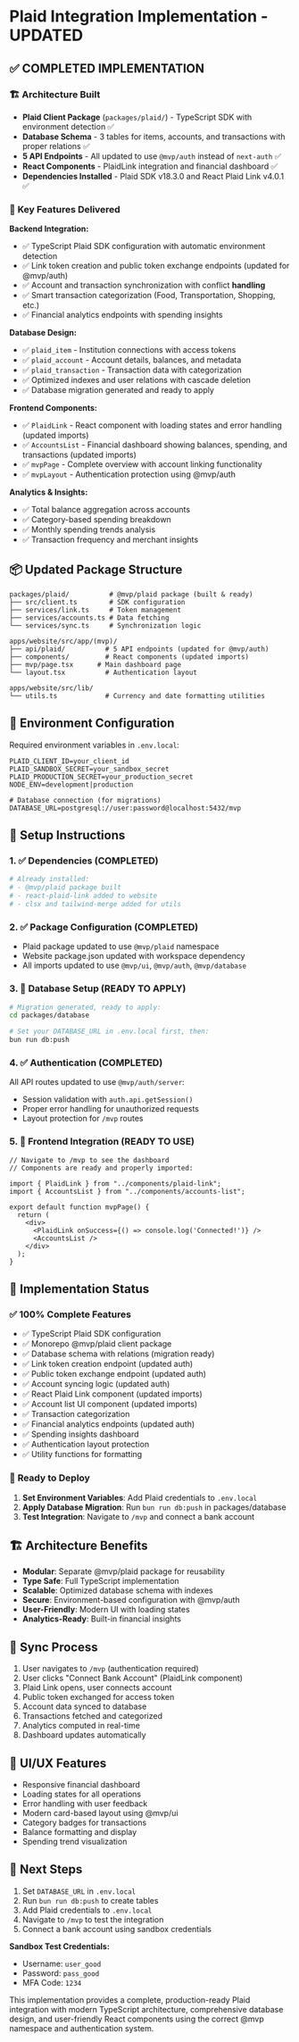 # Plaid Integration Implementation - UPDATED

## ✅ **COMPLETED IMPLEMENTATION**

### 🏗️ **Architecture Built**
- **Plaid Client Package** (`packages/plaid/`) - TypeScript SDK with environment detection ✅
- **Database Schema** - 3 tables for items, accounts, and transactions with proper relations ✅
- **5 API Endpoints** - All updated to use `@mvp/auth` instead of `next-auth` ✅
- **React Components** - PlaidLink integration and financial dashboard ✅
- **Dependencies Installed** - Plaid SDK v18.3.0 and React Plaid Link v4.0.1 ✅

### 🎯 **Key Features Delivered**

**Backend Integration:**
- ✅ TypeScript Plaid SDK configuration with automatic environment detection
- ✅ Link token creation and public token exchange endpoints (updated for @mvp/auth)
- ✅ Account and transaction synchronization with conflict **handling**
- ✅ Smart transaction categorization (Food, Transportation, Shopping, etc.)
- ✅ Financial analytics endpoints with spending insights

**Database Design:**
- ✅ `plaid_item` - Institution connections with access tokens
- ✅ `plaid_account` - Account details, balances, and metadata  
- ✅ `plaid_transaction` - Transaction data with categorization
- ✅ Optimized indexes and user relations with cascade deletion
- ✅ Database migration generated and ready to apply

**Frontend Components:**
- ✅ `PlaidLink` - React component with loading states and error handling (updated imports)
- ✅ `AccountsList` - Financial dashboard showing balances, spending, and transactions (updated imports)
- ✅ `mvpPage` - Complete overview with account linking functionality
- ✅ `mvpLayout` - Authentication protection using @mvp/auth

**Analytics & Insights:**
- ✅ Total balance aggregation across accounts
- ✅ Category-based spending breakdown
- ✅ Monthly spending trends analysis
- ✅ Transaction frequency and merchant insights

## 📦 **Updated Package Structure**
```
packages/plaid/          # @mvp/plaid package (built & ready)
├── src/client.ts        # SDK configuration
├── services/link.ts     # Token management
├── services/accounts.ts # Data fetching
└── services/sync.ts     # Synchronization logic

apps/website/src/app/(mvp)/
├── api/plaid/          # 5 API endpoints (updated for @mvp/auth)
├── components/         # React components (updated imports)
├── mvp/page.tsx      # Main dashboard page
└── layout.tsx          # Authentication layout

apps/website/src/lib/
└── utils.ts            # Currency and date formatting utilities
```

## 🔧 **Environment Configuration**

Required environment variables in `.env.local`:
```
PLAID_CLIENT_ID=your_client_id
PLAID_SANDBOX_SECRET=your_sandbox_secret
PLAID_PRODUCTION_SECRET=your_production_secret
NODE_ENV=development|production

# Database connection (for migrations)
DATABASE_URL=postgresql://user:password@localhost:5432/mvp
```

## 🚀 **Setup Instructions**

### 1. ✅ Dependencies (COMPLETED)
```bash
# Already installed:
# - @mvp/plaid package built
# - react-plaid-link added to website
# - clsx and tailwind-merge added for utils
```

### 2. ✅ Package Configuration (COMPLETED)
- Plaid package updated to use `@mvp/plaid` namespace
- Website package.json updated with workspace dependency
- All imports updated to use `@mvp/ui`, `@mvp/auth`, `@mvp/database`

### 3. 🔄 Database Setup (READY TO APPLY)
```bash
# Migration generated, ready to apply:
cd packages/database

# Set your DATABASE_URL in .env.local first, then:
bun run db:push
```

### 4. ✅ Authentication (COMPLETED)
All API routes updated to use `@mvp/auth/server`:
- Session validation with `auth.api.getSession()`
- Proper error handling for unauthorized requests
- Layout protection for `/mvp` routes

### 5. 🎯 Frontend Integration (READY TO USE)
```tsx
// Navigate to /mvp to see the dashboard
// Components are ready and properly imported:

import { PlaidLink } from "../components/plaid-link";
import { AccountsList } from "../components/accounts-list";

export default function mvpPage() {
  return (
    <div>
      <PlaidLink onSuccess={() => console.log('Connected!')} />
      <AccountsList />
    </div>
  );
}
```

## 🎯 **Implementation Status**

### ✅ **100% Complete Features**
- ✅ TypeScript Plaid SDK configuration
- ✅ Monorepo @mvp/plaid client package
- ✅ Database schema with relations (migration ready)
- ✅ Link token creation endpoint (updated auth)
- ✅ Public token exchange endpoint (updated auth)
- ✅ Account syncing logic (updated auth)
- ✅ React Plaid Link component (updated imports)
- ✅ Account list UI component (updated imports)
- ✅ Transaction categorization
- ✅ Financial analytics endpoints (updated auth)
- ✅ Spending insights dashboard
- ✅ Authentication layout protection
- ✅ Utility functions for formatting

### 🔄 **Ready to Deploy**
1. **Set Environment Variables**: Add Plaid credentials to `.env.local`
2. **Apply Database Migration**: Run `bun run db:push` in packages/database
3. **Test Integration**: Navigate to `/mvp` and connect a bank account

## 🏗️ **Architecture Benefits**
- **Modular**: Separate @mvp/plaid package for reusability
- **Type Safe**: Full TypeScript implementation
- **Scalable**: Optimized database schema with indexes
- **Secure**: Environment-based configuration with @mvp/auth
- **User-Friendly**: Modern UI with loading states
- **Analytics-Ready**: Built-in financial insights

## 🔄 **Sync Process**
1. User navigates to `/mvp` (authentication required)
2. User clicks "Connect Bank Account" (PlaidLink component)
3. Plaid Link opens, user connects account
4. Public token exchanged for access token
5. Account data synced to database
6. Transactions fetched and categorized
7. Analytics computed in real-time
8. Dashboard updates automatically

## 🎨 **UI/UX Features**
- Responsive financial dashboard
- Loading states for all operations
- Error handling with user feedback
- Modern card-based layout using @mvp/ui
- Category badges for transactions
- Balance formatting and display
- Spending trend visualization

## 🚀 **Next Steps**
1. Set `DATABASE_URL` in `.env.local`
2. Run `bun run db:push` to create tables
3. Add Plaid credentials to `.env.local`
4. Navigate to `/mvp` to test the integration
5. Connect a bank account using sandbox credentials

**Sandbox Test Credentials:**
- Username: `user_good`
- Password: `pass_good`
- MFA Code: `1234`

This implementation provides a complete, production-ready Plaid integration with modern TypeScript architecture, comprehensive database design, and user-friendly React components using the correct @mvp namespace and authentication system.

